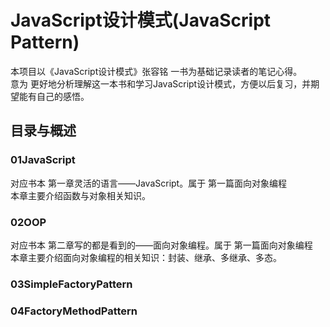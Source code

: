 # JavaScript设计模式(JavaScript Pattern)
本项目以《JavaScript设计模式》张容铭 一书为基础记录读者的笔记心得。                 
意为 更好地分析理解这一本书和学习JavaScript设计模式，方便以后复习，并期望能有自己的感悟。

## 目录与概述
### 01JavaScript
对应书本 第一章灵活的语言——JavaScript。属于 第一篇面向对象编程              
本章主要介绍函数与对象相关知识。            

### 02OOP
对应书本 第二章写的都是看到的——面向对象编程。属于 第一篇面向对象编程            
本章主要介绍面向对象编程的相关知识：封装、继承、多继承、多态。
                             
### 03SimpleFactoryPattern
### 04FactoryMethodPattern